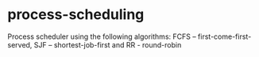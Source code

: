 # process-scheduling
Process scheduler using the following algorithms: FCFS – first-come-first-served, SJF – shortest-job-first and RR - round-robin
